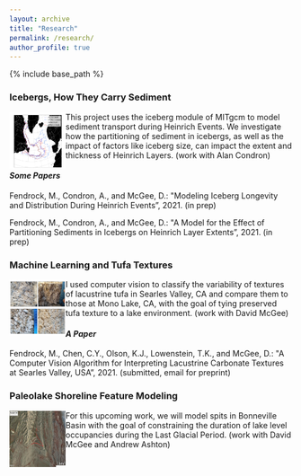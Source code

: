 ```yaml
---
layout: archive
title: "Research"
permalink: /research/
author_profile: true
---
```


{% include base_path %}

### Icebergs, How They Carry Sediment
<img align="left" width="100" height="100" src="/images/norm_warm_envelopes.png">


This project uses the iceberg module of MITgcm to model sediment transport during Heinrich Events. We investigate how the partitioning of sediment in icebergs, as well as the impact of factors like iceberg size, can impact the extent and thickness of Heinrich Layers. (work with Alan Condron)


#### *Some Papers*
Fendrock, M., Condron, A., and McGee, D.: "Modeling Iceberg Longevity and Distribution During Heinrich Events”, 2021. (in prep)

Fendrock, M., Condron, A., and McGee, D.: "A Model for the Effect of Partitioning Sediments in Icebergs on Heinrich Layer Extents”, 2021. (in prep)


### Machine Learning and Tufa Textures
<img align="left" width="100" height="100" src="/images/figure_2.png">


I used computer vision to classify the variability of textures of lacustrine tufa in Searles Valley, CA and compare them to those at Mono Lake, CA, with the goal of tying preserved tufa texture to a lake environment. (work with David McGee)

#### *A Paper*
Fendrock, M., Chen, C.Y., Olson, K.J., Lowenstein, T.K., and McGee, D.: "A Computer Vision Algorithm for Interpreting Lacustrine Carbonate Textures at Searles Valley, USA”, 2021. (submitted, email for preprint)

### Paleolake Shoreline Feature Modeling
<img align="left" width="100" height="100" src="/images/fingerpoint_spit_edit.png">

For this upcoming work, we will model spits in Bonneville Basin with the goal of constraining the duration of lake level occupancies during the Last Glacial Period. (work with David McGee and Andrew Ashton)
